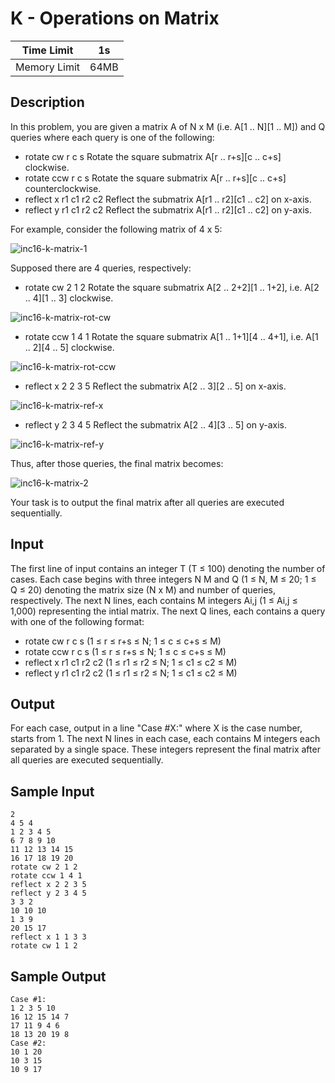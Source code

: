 # K - Operations on Matrix

| Time Limit   | 1s   |
|--------------|------|
| Memory Limit | 64MB |

## Description

In this problem, you are given a matrix A of N x M (i.e. A[1 .. N][1 .. M]) and Q queries where each query is one of the following:

- rotate cw r c s
	Rotate the square submatrix A[r .. r+s][c .. c+s] clockwise.
- rotate ccw r c s
	Rotate the square submatrix A[r .. r+s][c .. c+s] counterclockwise.
- reflect x r1 c1 r2 c2
	Reflect the submatrix A[r1 .. r2][c1 .. c2] on x-axis.
- reflect y r1 c1 r2 c2
	Reflect the submatrix A[r1 .. r2][c1 .. c2] on y-axis.

For example, consider the following matrix of 4 x 5:

![inc16-k-matrix-1](https://user-images.githubusercontent.com/5902356/30779899-47f90b7e-a128-11e7-9cc0-f00da1657dc6.jpg)

Supposed there are 4 queries, respectively:

- rotate cw 2 1 2
	Rotate the square submatrix A[2 .. 2+2][1 .. 1+2], i.e. A[2 .. 4][1 .. 3] clockwise.

![inc16-k-matrix-rot-cw](https://user-images.githubusercontent.com/5902356/30779905-4bbb2eea-a128-11e7-80ca-c51224daee7b.jpg)

- rotate ccw 1 4 1
	Rotate the square submatrix A[1 .. 1+1][4 .. 4+1], i.e. A[1 .. 2][4 .. 5] clockwise.

![inc16-k-matrix-rot-ccw](https://user-images.githubusercontent.com/5902356/30779904-4bbb3b4c-a128-11e7-99c5-1d6be55d86ea.jpg)

- reflect x 2 2 3 5
	Reflect the submatrix A[2 .. 3][2 .. 5] on x-axis.

![inc16-k-matrix-ref-x](https://user-images.githubusercontent.com/5902356/30779902-4b995716-a128-11e7-88eb-ba484b12bff1.jpg)

- reflect y 2 3 4 5
	Reflect the submatrix A[2 .. 4][3 .. 5] on y-axis.

![inc16-k-matrix-ref-y](https://user-images.githubusercontent.com/5902356/30779903-4bb9cde8-a128-11e7-9e0b-edb6dc65012e.jpg)

Thus, after those queries, the final matrix becomes:

![inc16-k-matrix-2](https://user-images.githubusercontent.com/5902356/30779901-4b687ea2-a128-11e7-9e9d-0debcae696f9.jpg)
          
Your task is to output the final matrix after all queries are executed sequentially.

## Input

The first line of input contains an integer T (T ≤ 100) denoting the number of cases. Each case begins with three integers N M and Q (1 ≤ N, M ≤ 20; 1 ≤ Q ≤ 20) denoting the matrix size (N x M) and number of queries, respectively. The next N lines, each contains M integers Ai,j (1 ≤ Ai,j ≤ 1,000) representing the intial matrix. The next Q lines, each contains a query with one of the following format:

- rotate cw r c s (1 ≤ r ≤ r+s ≤ N; 1 ≤ c ≤ c+s ≤ M)
- rotate ccw r c s (1 ≤ r ≤ r+s ≤ N; 1 ≤ c ≤ c+s ≤ M)
- reflect x r1 c1 r2 c2 (1 ≤ r1 ≤ r2 ≤ N; 1 ≤ c1 ≤ c2 ≤ M)
- reflect y r1 c1 r2 c2 (1 ≤ r1 ≤ r2 ≤ N; 1 ≤ c1 ≤ c2 ≤ M)

## Output

For each case, output in a line "Case #X:" where X is the case number, starts from 1. The next N lines in each case, each contains M integers each separated by a single space. These integers represent the final matrix after all queries are executed sequentially.

## Sample Input

	2
	4 5 4
	1 2 3 4 5
	6 7 8 9 10
	11 12 13 14 15
	16 17 18 19 20
	rotate cw 2 1 2
	rotate ccw 1 4 1
	reflect x 2 2 3 5
	reflect y 2 3 4 5
	3 3 2
	10 10 10
	1 3 9
	20 15 17
	reflect x 1 1 3 3
	rotate cw 1 1 2

## Sample Output

	Case #1:
	1 2 3 5 10
	16 12 15 14 7
	17 11 9 4 6
	18 13 20 19 8
	Case #2:
	10 1 20
	10 3 15
	10 9 17
